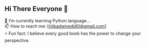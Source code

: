## Hi There Everyone 👋
🔭 I’m currently learning Python language... <br>
📫 How to reach me: [ritikadwivedi40@gmail.com]<br>
⚡ Fun fact: I believe every good book has the power to change your perspective. <br> 

<!--
**Ritika4040/Ritika4040** is a ✨ _special_ ✨ repository because its `README.md` (this file) appears on your GitHub profile.

Here are some ideas to get you started:

- 🔭 I’m currently working on ...
- 🌱 I’m currently learning ...
- 👯 I’m looking to collaborate on ...
- 🤔 I’m looking for help with ...
- 💬 Ask me about ...
- 📫 How to reach me: [ritikadwivedi40@gmail.com]
- 😄 Pronouns: ...
- ⚡ Fun fact: I believe every good book has the power to change your perspective.
-->
